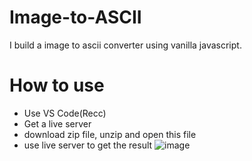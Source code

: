 # Image-to-ASCII
I build a image to ascii converter using vanilla javascript.

# How to use
- Use VS Code(Recc)
- Get a live server
- download zip file, unzip and open this file
- use live server to get the result
  ![image](https://github.com/souvikun/Image-to-ASCII-smaller-/assets/168964881/ecb5ec45-f4be-4c24-9be1-43eec67be8d9)
